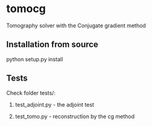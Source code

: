 # tomocg
Tomography solver with the Conjugate gradient method

## Installation from source
python setup.py install

## Tests
Check folder tests/:

1) test_adjoint.py - the adjoint test

2) test_tomo.py - reconstruction by the cg method
